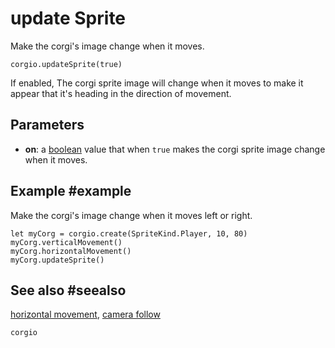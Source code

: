 # update Sprite

Make the corgi's image change when it moves.

```sig
corgio.updateSprite(true)
```

If enabled, The corgi sprite image will change when it moves to make it appear that it's heading in the direction of movement.

## Parameters

* **on**: a [boolean](/types/boolean) value that when `true` makes the corgi sprite image change when it moves.

## Example #example

Make the corgi's image change when it moves left or right.

```blocks
let myCorg = corgio.create(SpriteKind.Player, 10, 80)
myCorg.verticalMovement()
myCorg.horizontalMovement()
myCorg.updateSprite()
```

## See also #seealso

[horizontal movement](/reference/corgio/horizontal-movement),
[camera follow](/reference/corgi/camera-follow)

```package
corgio
```